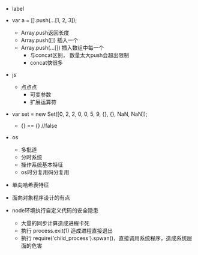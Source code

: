 

- label

- var a = [].push(...[1, 2, 3]);
  - Array.push返回长度
  - Array.push([]) 插入一个
  - Array.push(...[]) 插入数组中每一个
    - 与concat区别， 数量太大push会超出限制
    - concat快很多
- js
  - 点点点
    - 可变参数
    - 扩展运算符
- var set = new Set([0, 2, 2, 0, 0, 5, 9, {}, {}, NaN, NaN]);
  - {} == {} //false
- os
  - 多批道
  - 分时系统
  - 操作系统基本特征
  - os时分复用码分复用
- 单向哈希表特征
- 面向对象程序设计的有点
- node环境执行自定义代码的安全隐患
  - 大量的同步计算造成进程卡死
  - 执行 process.exit(1) 造成进程直接退出
  - 执行 require('child_process').spwan()，直接调用系统程序，造成系统层面的危害
